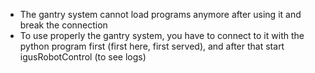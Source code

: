 * The gantry system cannot load programs anymore after using it and break the connection
* To use properly the gantry system, you have to connect to it with the python program first (first here, first served), and after that start igusRobotControl (to see logs)
